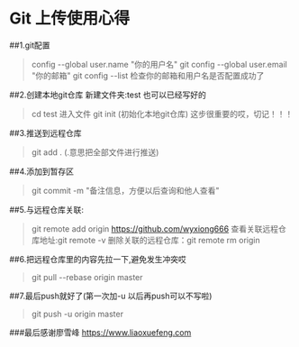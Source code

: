 # Git 上传使用心得
##1.git配置
   >config --global user.name "你的用户名"
   >git config --global user.email "你的邮箱"
    git config --list 检查你的邮箱和用户名是否配置成功了

##2.创建本地git仓库
   新建文件夹:test 也可以已经写好的
   >cd test 进入文件
   git init (初始化本地git仓库) 这步很重要的哎，切记！！！

##3.推送到远程仓库
   >git add .  (.意思把全部文件进行推送)

##4.添加到暂存区
   >git commit -m "备注信息，方便以后查询和他人查看"

##5.与远程仓库关联:
   >git remote add origin https://github.com/wyxiong666
    查看关联远程仓库地址:git remote -v
   删除关联的远程仓库：git remote rm origin

##6.把远程仓库里的内容先拉一下,避免发生冲突哎
   >git pull --rebase origin master

##7.最后push就好了(第一次加-u 以后再push可以不写啦)
   >git push -u origin master

###最后感谢廖雪峰 https://www.liaoxuefeng.com
